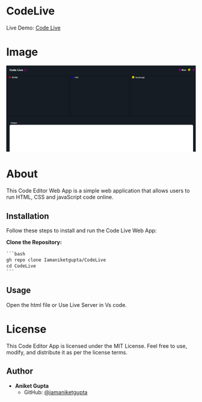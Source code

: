 # CodeLive

Live Demo: [Code Live](https://codeliveweb.netlify.app)

# Image

![CodeLive](codeLiveHome.png)

# About

This Code Editor Web App is a simple web application that allows users to run HTML, CSS and javaScript code online.

## Installation

Follow these steps to install and run the Code Live Web App:

 **Clone the Repository:**

    ```bash
    gh repo clone Iamaniketgupta/CodeLive
    cd CodeLive
    ```

## Usage

Open the html file or Use Live Server in Vs code.

# License

This Code Editor App is licensed under the MIT License. Feel free to use, modify, and distribute it as per the license terms.

## Author

- **Aniket Gupta**
  - GitHub: [@iamaniketgupta](https://github.com/iamaniketgupta)


